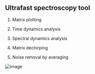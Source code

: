 ## Ultrafast spectroscopy tool

1) Matrix plotting

2) Time dynamics analysis

3) Spectral dynamics analysis

4) Matrix dechirping

5) Noise removal by averaging

![image](https://user-images.githubusercontent.com/92934177/208908841-ae5684c6-baf2-45fe-939a-ca006323442a.png)
